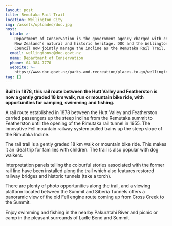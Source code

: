 ```yaml
---
layout: post
title: Remutaka Rail Trail
location: Wellington City
img: /assets/uploaded/doc.jpg
host:
  blurb: >-
    Department of Conservation is the government agency charged with conserving
    New Zealand’s natural and historic heritage. DOC and the Wellington Regional
    Council now jointly manage the incline as the Remutaka Rail Trail.
  email: wellingtonvc@doc.govt.nz
  name: Department of Conservation
  phone: 04 384 7770
  website: >-
    https://www.doc.govt.nz/parks-and-recreation/places-to-go/wellington-kapiti/places/remutaka-forest-park/things-to-do/tracks/remutaka-rail-trail/
tag: []
---
```

**Built in 1878, this rail route between the Hutt Valley and Featherston is now a gently graded 18 km walk, run or mountain bike ride, with opportunities for camping, swimming and fishing.**

A rail route established in 1878 between the Hutt Valley and Featherston carried passengers up the steep incline from the Remutaka summit to Featherston until the opening of the Rimutaka rail tunnel in 1955. The innovative Fell mountain railway system pulled trains up the steep slope of the Rimutaka Incline.

The rail trail is a gently graded 18 km walk or mountain bike ride. This makes it an ideal trip for families with children. The trail is also popular with dog walkers.

Interpretation panels telling the colourful stories associated with the former rail line have been installed along the trail which also features restored railway bridges and historic tunnels (take a torch).

There are plenty of photo opportunities along the trail, and a viewing platform located between the Summit and Siberia Tunnels offers a panoramic view of the old Fell engine route coming up from Cross Creek to the Summit.

Enjoy swimming and fishing in the nearby Pakuratahi River and picnic or camp in the pleasant surrounds of Ladle Bend and Summit.
